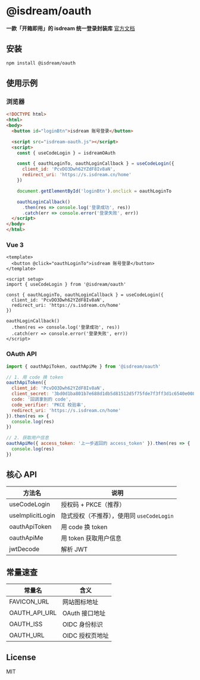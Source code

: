 # @isdream/oauth

**一款「开箱即用」的 isdream 统一登录封装库**
[官方文档](https://account.isdream.cn/accessOAuth/openIDConnect)

## 安装

```bash
npm install @isdream/oauth
```

## 使用示例

### 浏览器

```html
<!DOCTYPE html>
<html>
<body>
  <button id="loginBtn">isdream 账号登录</button>

  <script src="isdream-oauth.js"></script>
  <script>
    const { useCodeLogin } = isdreamOAuth

    const { oauthLoginTo, oauthLoginCallback } = useCodeLogin({
      client_id: 'PcvDO3Dwh62YZdF8Iv8aN',
      redirect_uri: 'https://s.isdream.cn/home'
    })

    document.getElementById('loginBtn').onclick = oauthLoginTo

    oauthLoginCallback()
      .then(res => console.log('登录成功', res))
      .catch(err => console.error('登录失败', err))
  </script>
</body>
</html>
```

### Vue 3

```vue
<template>
  <button @click="oauthLoginTo">isdream 账号登录</button>
</template>

<script setup>
import { useCodeLogin } from '@isdream/oauth'

const { oauthLoginTo, oauthLoginCallback } = useCodeLogin({
  client_id: 'PcvDO3Dwh62YZdF8Iv8aN',
  redirect_uri: 'https://s.isdream.cn/home'
})

oauthLoginCallback()
  .then(res => console.log('登录成功', res))
  .catch(err => console.error('登录失败', err))
</script>
```

### OAuth API

```javascript
import { oauthApiToken, oauthApiMe } from '@isdream/oauth'

// 1. 用 code 换 token
oauthApiToken({
  client_id: 'PcvDO3Dwh62YZdF8Iv8aN',
  client_secret: '3bd0d1ba801b7e688d1db5d81512d5f75fde7f3ff3d1c6540e008fa4fe1fe3bf',
  code: '回调拿到的 code',
  code_verifier: 'PKCE 校验串',
  redirect_uri: 'https://s.isdream.cn/home'
}).then(res => {
  console.log(res)
})

// 2. 获取用户信息
oauthApiMe({ access_token: '上一步返回的 access_token' }).then(res => {
  console.log(res)
})
```

## 核心 API

| 方法名           | 说明                                      |
| ---------------- | ----------------------------------------- |
| useCodeLogin     | 授权码 + PKCE（推荐）                     |
| useImplicitLogin | 隐式授权（不推荐），使用同 `useCodeLogin` |
| oauthApiToken    | 用 code 换 token                          |
| oauthApiMe       | 用 token 获取用户信息                     |
| jwtDecode        | 解析 JWT                                  |

## 常量速查

| 常量名        | 含义            |
| ------------- | --------------- |
| FAVICON_URL   | 网站图标地址    |
| OAUTH_API_URL | OAuth 接口地址  |
| OAUTH_ISS     | OIDC 身份标识   |
| OAUTH_URL     | OIDC 授权页地址 |

## License

MIT

